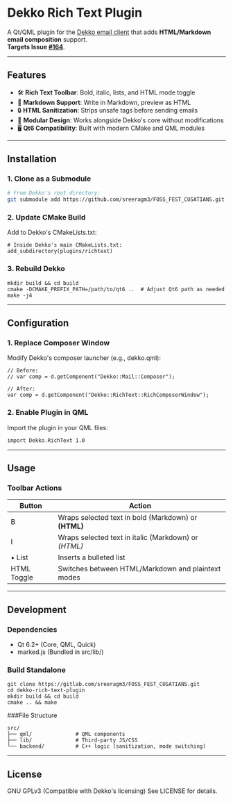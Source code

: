 # Dekko Rich Text Plugin

A Qt/QML plugin for the [Dekko email client](https://gitlab.com/dekkan/dekko) that adds **HTML/Markdown email composition** support.  
**Targets Issue [#164](https://gitlab.com/dekkan/dekko/-/issues/164)**.

---

## Features
- 🛠 **Rich Text Toolbar**: Bold, italic, lists, and HTML mode toggle  
- 📝 **Markdown Support**: Write in Markdown, preview as HTML  
- 🔒 **HTML Sanitization**: Strips unsafe tags before sending emails  
- 🧩 **Modular Design**: Works alongside Dekko's core without modifications  
- 🖥 **Qt6 Compatibility**: Built with modern CMake and QML modules  

---

## Installation

### 1. Clone as a Submodule
```bash
# From Dekko's root directory:
git submodule add https://github.com/sreeragm3/FOSS_FEST_CUSATIANS.git plugins/richtext
```

### 2. Update CMake Build
Add to Dekko's CMakeLists.txt:
```
# Inside Dekko's main CMakeLists.txt:
add_subdirectory(plugins/richtext)
```

### 3. Rebuild Dekko
```
mkdir build && cd build
cmake -DCMAKE_PREFIX_PATH=/path/to/qt6 ..  # Adjust Qt6 path as needed
make -j4
```

---

## Configuration
### 1. Replace Composer Window
Modify Dekko's composer launcher (e.g., dekko.qml):
```
// Before:
// var comp = d.getComponent("Dekko::Mail::Composer");

// After:
var comp = d.getComponent("Dekko::RichText::RichComposerWindow");
```

### 2. Enable Plugin in QML
Import the plugin in your QML files:
```
import Dekko.RichText 1.0
```

---

## Usage
### Toolbar Actions
| Button      | Action                                                    |
|-------------|-----------------------------------------------------------|
| B           | Wraps selected text in bold (Markdown) or <strong> (HTML) |
| I           | Wraps selected text in italic (Markdown) or <em> (HTML)   |
| • List      | Inserts a bulleted list                                   |
| HTML Toggle | Switches between HTML/Markdown and plaintext modes        |

---

## Development
### Dependencies
- Qt 6.2+ (Core, QML, Quick)
- marked.js (Bundled in src/lib/)

### Build Standalone
```
git clone https://gitlab.com/sreeragm3/FOSS_FEST_CUSATIANS.git
cd dekko-rich-text-plugin
mkdir build && cd build
cmake .. && make
```

###File Structure
```
src/
├── qml/              # QML components
├── lib/              # Third-party JS/CSS
└── backend/          # C++ logic (sanitization, mode switching)
```

---

## License
GNU GPLv3 (Compatible with Dekko's licensing)
See LICENSE for details.
